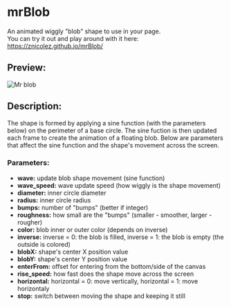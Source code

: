 # mrBlob
An animated wiggly "blob" shape to use in your page.  
You can try it out and play around with it here: https://znicolez.github.io/mrBlob/  

## Preview:  
![Mr  blob](https://github.com/ZNicoleZ/mrBlob/assets/80704425/a3117d00-b816-46a2-b085-265e82d4b799)

## Description:  
The shape is formed by applying a sine function (with the parameters below) on the perimeter of a base circle. The sine fuction is then updated each frame to create the animation of a floating blob. Below are parameters that affect the sine function and the shape's movement across the screen.  
### Parameters:
- **wave:** update blob shape movement (sine function)  
- **wave_speed:** wave update speed  (how wiggly is the shape movement)
- **diameter:** inner circle diameter  
- **radius:** inner circle radius  
- **bumps:** number of "bumps" (better if integer)  
- **roughness:** how small are the "bumps" (smaller - smoother, larger - rougher)  
- **color:** blob inner or outer color (depends on inverse)  
- **inverse:** inverse = 0: the blob is filled, inverse = 1: the blob is empty (the outside is colored)  
- **blobX:** shape's center X position value  
- **blobY:** shape's center Y position value  
- **enterFrom:** offset for entering from the bottom/side of the canvas  
- **rise_speed:** how fast does the shape move across the screen  
- **horizontal:** horizontal = 0: move vertically, horizontal = 1: move horizontaly    
- **stop:** switch between moving the shape and keeping it still  
